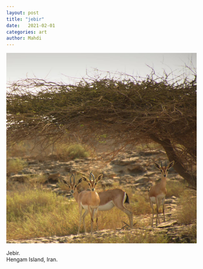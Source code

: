 ```yaml
---
layout: post
title: "jebir"
date:   2021-02-01
categories: art
author: Mahdi
---
```


![jebir](/img/arts/jebir.jpg)

<span class='image-details'>
Jebir.<br />
Hengam Island, Iran.
</span>
